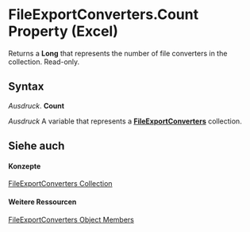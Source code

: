 
# FileExportConverters.Count Property (Excel)

Returns a  **Long** that represents the number of file converters in the collection. Read-only.


## Syntax

 _Ausdruck_. **Count**

 _Ausdruck_ A variable that represents a **[FileExportConverters](f4b0500e-308a-42e7-a9eb-4a511b8ca754.md)** collection.


## Siehe auch


#### Konzepte


[FileExportConverters Collection](f4b0500e-308a-42e7-a9eb-4a511b8ca754.md)
#### Weitere Ressourcen


[FileExportConverters Object Members](http://msdn.microsoft.com/library/917273f1-ec63-7cfd-4aaf-15e5b4f0f956%28Office.15%29.aspx)